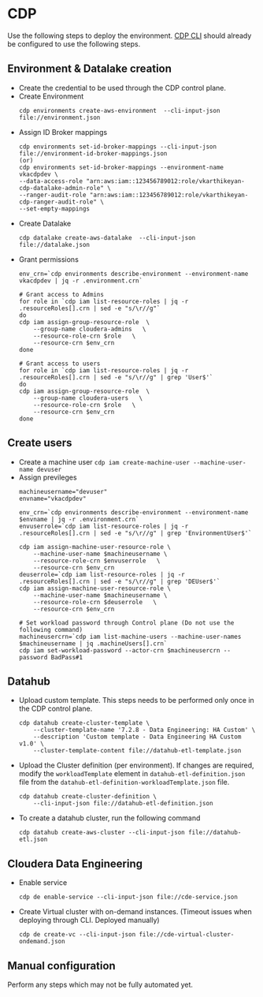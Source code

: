 # CDP
Use the following steps to deploy the environment. [CDP CLI](https://docs.cloudera.com/cdp/latest/cli/topics/mc-installing-cdp-client.html) should already be configured to use the following steps.

## Environment & Datalake creation
* Create the credential to be used through the CDP control plane.
* Create Environment
    ```
    cdp environments create-aws-environment  --cli-input-json file://environment.json
    ```
* Assign ID Broker mappings
    ```
    cdp environments set-id-broker-mappings --cli-input-json file://environment-id-broker-mappings.json
    (or)
    cdp environments set-id-broker-mappings --environment-name vkacdpdev \
    --data-access-role "arn:aws:iam::123456789012:role/vkarthikeyan-cdp-datalake-admin-role" \
    --ranger-audit-role "arn:aws:iam::123456789012:role/vkarthikeyan-cdp-ranger-audit-role" \
    --set-empty-mappings
    ```
* Create Datalake
    ```
    cdp datalake create-aws-datalake  --cli-input-json file://datalake.json
    ```
* Grant permissions
    ```
    env_crn=`cdp environments describe-environment --environment-name vkacdpdev | jq -r .environment.crn`

    # Grant access to Admins
    for role in `cdp iam list-resource-roles | jq -r .resourceRoles[].crn | sed -e "s/\r//g"`
    do
    cdp iam assign-group-resource-role  \
        --group-name cloudera-admins   \
        --resource-role-crn $role   \
        --resource-crn $env_crn
    done

    # Grant access to users
    for role in `cdp iam list-resource-roles | jq -r .resourceRoles[].crn | sed -e "s/\r//g" | grep 'User$'`
    do
    cdp iam assign-group-resource-role  \
        --group-name cloudera-users   \
        --resource-role-crn $role   \
        --resource-crn $env_crn
    done
    ```

## Create users
* Create a machine user `cdp iam create-machine-user --machine-user-name devuser`
* Assign previleges
    ```
    machineusername="devuser"
    envname="vkacdpdev"

    env_crn=`cdp environments describe-environment --environment-name $envname | jq -r .environment.crn`
    envuserrole=`cdp iam list-resource-roles | jq -r .resourceRoles[].crn | sed -e "s/\r//g" | grep 'EnvironmentUser$'`

    cdp iam assign-machine-user-resource-role \
        --machine-user-name $machineusername \
        --resource-role-crn $envuserrole   \
        --resource-crn $env_crn
    deuserrole=`cdp iam list-resource-roles | jq -r .resourceRoles[].crn | sed -e "s/\r//g" | grep 'DEUser$'` 
    cdp iam assign-machine-user-resource-role \
        --machine-user-name $machineusername \
        --resource-role-crn $deuserrole   \
        --resource-crn $env_crn

    # Set workload password through Control plane (Do not use the following command)
    machineusercrn=`cdp iam list-machine-users --machine-user-names $machineusername | jq .machineUsers[].crn`
    cdp iam set-workload-password --actor-crn $machineusercrn --password BadPass#1
    ```

## Datahub
* Upload custom template. This steps needs to be performed only once in the CDP control plane.
    ```
    cdp datahub create-cluster-template \
        --cluster-template-name '7.2.8 - Data Engineering: HA Custom' \
        --description 'Custom template - Data Engineering HA Custom v1.0' \
        --cluster-template-content file://datahub-etl-template.json
    ```
* Upload the Cluster definition (per environment). If changes are required, modify the `workloadTemplate` element in `datahub-etl-definition.json` file from the `datahub-etl-definition-workloadTemplate.json` file.
    ```
    cdp datahub create-cluster-definition \
        --cli-input-json file://datahub-etl-definition.json
    ```
* To create a datahub cluster, run the following command
    ```
    cdp datahub create-aws-cluster --cli-input-json file://datahub-etl.json
    ```

## Cloudera Data Engineering
* Enable service
    ```
    cdp de enable-service --cli-input-json file://cde-service.json
    ```
* Create Virtual cluster with on-demand instances. (Timeout issues when deploying through CLI. Deployed manually)
    ```
    cdp de create-vc --cli-input-json file://cde-virtual-cluster-ondemand.json
    ```

## Manual configuration
Perform any steps which may not be fully automated yet.